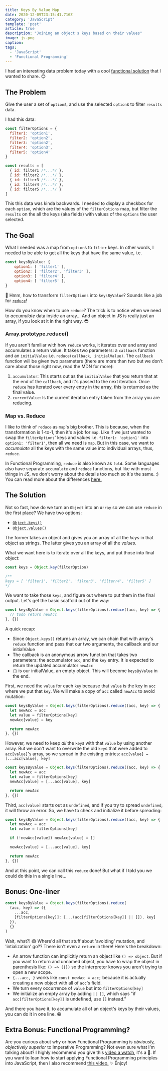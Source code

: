 ```yaml
---
title: Keys By Value Map
date: 2020-12-09T23:15:41.716Z
category: 'JavaScript'
template: 'post'
article: true
description: "Joining an object's keys based on their values"
image: js.png
caption:
tags:
  - 'JavaScript'
  - 'Functional Programming'
---
```


I had an interesting data problem today with a cool [functional solution](https://en.wikipedia.org/wiki/Functional_programming) that I wanted to share. 😊

## The Problem

Give the user a set of `option`s, and use the selected `option`s to filter `results` data.

I had this data:

```js
const filterOptions = {
  filter1: 'option1',
  filter2: 'option2',
  filter3: 'option2',
  filter4: 'option3',
  filter5: 'option4'
}

const results = [
  { id: filter1 /*...*/ },
  { id: filter2 /*...*/ },
  { id: filter3 /*...*/ },
  { id: filter4 /*...*/ },
  { id: filter5 /*...*/ }
]
```

This this data was kinda backwards. I needed to display a checkbox for each `option`, which are the values of the `filterOptions` map, but filter the `results` on the all the keys (aka fields) with values of the `options` the user selected.

## The Goal

What I needed was a map from `option`s to `filter` keys. In other words, I needed to be able to get all the keys that have the same value, i.e.

```js
const keysByValue: {
    option1: [ 'filter1' ],
    option2: [ 'filter2', 'filter3' ],
    option3: [ 'filter4' ],
    option4: [ 'filter5' ],
}
```

🤔 Hmm, how to transform `filterOptions` into `keysByValue`? Sounds like a job for [`reduce`](https://developer.mozilla.org/en-US/docs/Web/JavaScript/Reference/Global_Objects/Array/Reduce)!

How do you know when to use `reduce`? The trick is to notice when we need to _accumulate_ data inside an array... And an object in JS is really just an array, if you look at it in the right way. 😎

### Array.prototype.reduce()

If you aren't familiar with how `reduce` works, it iterates over and array and accumulates a return value. It takes two parameters: a `callback` function and an `initialValue` i.e. `reduce(callback, initialValue)`. The `callback` function will be given two parameters (there are more than two but we don't care about those right now, read the MDN for more):

1. `accumulator`: This starts out as the `initialValue` that you return that at the end of the `callback`, and it's passed to the next iteration. Once `reduce` has iterated over every entry in the array, this is returned as the final value.
2. `currentValue`: Is the current iteration entry taken from the array you are reducing.

### Map vs. Reduce

I like to think of `reduce` as `map`'s big brother. This is because, when the transformation is 1-to-1, then it's a job for `map`. Like if we just wanted to swap the `filterOptions`' keys and values i.e. `filter1: 'option1'` into `option1: 'filter1'`, then all we need is `map`. But in this case, we want to _accumulate_ all the keys with the same value into individual arrays, thus, `reduce`.

In Functional Programming, `reduce` is also known as `fold`. Some languages also have separate `accumulate` and `reduce` functions, but like with most things in JS, we don't worry about the details too much so it's the same. :) You can read more about the differences [here.](https://en.wikipedia.org/wiki/Fold_%28higher-order_function%29)

## The Solution

Not so fast, how do we turn an `Object` into an `Array` so we can use `reduce` in the first place? We have two options:

- [`Object.keys()`](https://developer.mozilla.org/en-US/docs/Web/JavaScript/Reference/Global_Objects/Object/keys)
- [`Object.values()`](https://developer.mozilla.org/en-US/docs/Web/JavaScript/Reference/Global_Objects/Object/values)

The former takes an object and gives you an array of all the _keys_ in that object as strings. The latter gives you an array of all the _values_.

What we want here is to iterate over all the keys, and put those into final object:

```js
const keys = Object.key(filterOption)

/**
keys = [ 'filter1', 'filter2', 'filter3', 'filterr4', 'filter5' ]
*/
```

We want to take those `keys`, and figure out where to put them in the final output. Let's get the basic scaffold out of the way:

```js
const keysByValue = Object.keys(filterOptions).reduce((acc, key) => {
  // todo return newAcc
}, {})
```

A quick recap:

- Since `Object.keys()` returns an array, we can chain that with array's `reduce` function and pass that our two arguments, the callback and our initialValue
- The callback is an anonymous arrow function that takes two parameters: the accumulator `acc`, and the `key` entry. It is expected to return the updated accumulator `newAcc`
- `{}` is our initialValue, an empty object. This will become `keysByValue` in the end.

First, we need the `value` for each `key` because that `value` is the key in `acc` where we put that `key`. We will make a copy of `acc` called `newAcc` to avoid mutation:

```js
const keysByValue = Object.keys(filterOptions).reduce((acc, key) => {
  let newAcc = acc
  let value = filterOptions[key]
  newAcc[value] = key

  return newAcc
}, {})
```

However, we need to keep _all_ the `key`s with that `value` by using another array. But we don't want to overwrite the old `key`s that were added to `acc[value]`'s array, so we spread in the existing entries: `acc[value] = [...acc[value], key]`

```js
const keysByValue = Object.keys(filterOptions).reduce((acc, key) => {
  let newAcc = acc
  let value = filterOptions[key]
  newAcc[value] = [...acc[value], key]

  return newAcc
}, {})
```

Third, `acc[value]` starts out as `undefined`, and if you try to spread `undefined`, it will throw an error. So, we have to check and initialize it before spreading:

```js
const keysByValue = Object.keys(filterOptions).reduce((acc, key) => {
  let newAcc = acc
  let value = filterOptions[key]

  if (!newAcc[value]) newAcc[value] = []

  newAcc[value] = [...acc[value], key]

  return newAcc
}, {})
```

And at this point, we can call this `reduce` done! But what if I told you we could do this in a single line...

## Bonus: One-liner

```js
const keysByValue = Object.keys(filterOptions).reduce(
  (acc, key) => ({
    ...acc,
    [filterOptions[key]]: [...(acc[filterOptions[key]] || []), key]
  }),
  {}
)
```

Wait, what?! 😱 Where'd all that stuff about 'avoiding' mutation, and 'intialization' go?? There isn't even a `return` in there! Here's the breakdown:

- An arrow function can implicitly return an object like `() => object`. But if you want to return and unnamed object, you have to wrap the object in parenthesis like: `() => ({})` so the interpreter knows you aren't trying to open a new scope.
- `{...acc, }` works like `const newAcc = acc;` because it is actually creating a new object with all of `acc`'s field.
- We turn every occurrence of `value` but into `filterOptions[key]`
- We initialize an empty array by adding `|| []`, which says "if `acc[filterOptions[key]]` is undefined, use `[]` instead."

And there you have it, to accumulate all of an object's keys by their values, you can do it in one line. 😁

## Extra Bonus: Functional Programming?

Are you curious about why or how Functional Programming is _obviously, objectively superior_ to Imperative Programming? Not even sure what I'm talking about? I highly recommend you give this [video a watch](https://www.youtube.com/watch?v=QyJZzq0v7Z4), it's a 🤯. If you want to lean how to start applying Functional Programming principles into JavaScript, then I also recommend [this video.](https://www.youtube.com/watch?v=e-5obm1G_FY&t=147s) ✨ Enjoy!
